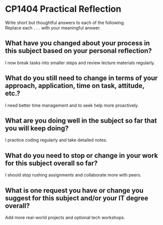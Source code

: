# CP1404 Practical Reflection

Write short but thoughtful answers to each of the following.  
Replace each `...` with your meaningful answer.

## What have you changed about your process in this subject based on your personal reflection?

I now break tasks into smaller steps and review lecture materials regularly.

## What do you still need to change in terms of your approach, application, time on task, attitude, etc.?

I need better time management and to seek help more proactively.

## What are you doing well in the subject so far that you will keep doing?

I practice coding regularly and take detailed notes.

## What do you need to stop or change in your work for this subject overall so far?

I should stop rushing assignments and collaborate more with peers.

## What is one request you have or change you suggest for this subject and/or your IT degree overall?

Add more real-world projects and optional tech workshops.
